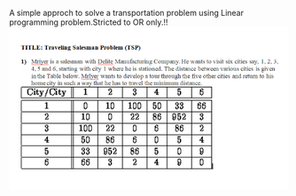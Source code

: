 A simple approch to solve a transportation problem using Linear programming problem.Stricted to OR only.!!
<img src="qq.png">
